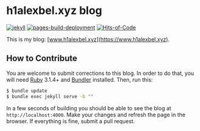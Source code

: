 # h1alexbel.xyz blog

[![jekyll](https://github.com/h1alexbel/h1alexbel.github.io/actions/workflows/jekyll.yml/badge.svg)](https://github.com/h1alexbel/h1alexbel.github.io/actions/workflows/jekyll.yml)
[![pages-build-deployment](https://github.com/h1alexbel/h1alexbel.github.io/actions/workflows/pages/pages-build-deployment/badge.svg)](https://github.com/h1alexbel/h1alexbel.github.io/actions/workflows/pages/pages-build-deployment)
[![Hits-of-Code](https://hitsofcode.com/github/h1alexbel/h1alexbel.github.io?branch=master)](https://hitsofcode.com/view/github/h1alexbel/h1alexbel.github.io?branch=master)

This is my blog: [www.h1alexbel.xyz](https://www.h1alexbel.xyz).

## How to Contribute

You are welcome to submit corrections to this blog. In order to do that, you
will need [Ruby] 3.1.4+ and [Bundler] installed. Then, run this:

```bash
$ bundle update
$ bundle exec jekyll serve -b ""
```

In a few seconds of building you should be able to see the blog
at `http://localhost:4000`. Make your changes and refresh the page in the
browser. If everything is fine, submit a pull request.

[Ruby]: https://www.ruby-lang.org/en
[Bundler]: https://bundler.io
